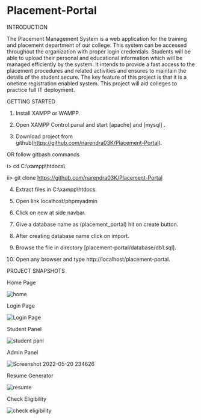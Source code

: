 # Placement-Portal



INTRODUCTION

The Placement Management System is a web application for the training and  placement department of our college. This system can be accessed throughout the  organization with proper login credentials. Students will be able to upload their  personal and educational information which will be managed efficiently by the  system. It intends to provide a fast access to the placement procedures and related  activities and ensures to maintain the details of the student secure. The key feature of  this project is that it is a onetime registration enabled system. This project will aid  colleges to practice full IT deployment.




GETTING STARTED

1. Install XAMPP or WAMPP.

2. Open XAMPP Control panal and start [apache] and [mysql] .

3. Download project from github(https://github.com/narendra03K/Placement-Portal).

OR follow gitbash commands

i> cd C:\\xampp\htdocs\

ii> git clone https://github.com/narendra03K/Placement-Portal

4. Extract files in C:\xampp\htdocs.

5. Open link localhost/phpmyadmin

6. Click on new at side navbar.

7. Give a database name as (placement_portal) hit on create button.

8. After creating database name click on import.

9. Browse the file in directory [placement-portal/database/db1.sql].

10. Open any browser and type http://localhost/placement-portal.





PROJECT SNAPSHOTS

Home Page

![home](https://user-images.githubusercontent.com/87755170/184550716-f36710d7-c5cb-4b1a-b5f2-8227920e485c.png)


Login Page

![Login Page](https://user-images.githubusercontent.com/87755170/184550718-f78d2e05-d90f-46cb-8a07-e3dcc3a538d3.png)


Student Panel

![student panl](https://user-images.githubusercontent.com/87755170/184550794-a778a02d-748c-490d-97ba-bf68c22fd3f4.png)


Admin Panel

![Screenshot 2022-05-20 234626](https://user-images.githubusercontent.com/87755170/184550961-84913a45-65ac-4a70-a5b9-233709dd4465.png)

Resume Generator

![resume](https://user-images.githubusercontent.com/87755170/184550823-82bb6049-9a64-4e51-a171-6c86a4645ab9.png)

Check Eligibility

![check eligibility](https://user-images.githubusercontent.com/87755170/184550829-86546902-a38c-4fe6-a53c-bf5844668f05.png)



